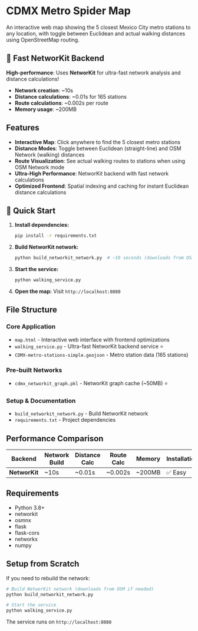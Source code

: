# CDMX Metro Spider Map

An interactive web map showing the 5 closest Mexico City metro stations to any location, with toggle between Euclidean and actual walking distances using OpenStreetMap routing.

## 🚀 Fast NetworKit Backend

**High-performance**: Uses **NetworKit** for ultra-fast network analysis and distance calculations!

- **Network creation**: ~10s
- **Distance calculations**: ~0.01s for 165 stations  
- **Route calculations**: ~0.002s per route
- **Memory usage**: ~200MB

## Features

- **Interactive Map**: Click anywhere to find the 5 closest metro stations
- **Distance Modes**: Toggle between Euclidean (straight-line) and OSM Network (walking) distances  
- **Route Visualization**: See actual walking routes to stations when using OSM Network mode
- **Ultra-High Performance**: NetworKit backend with fast network calculations
- **Optimized Frontend**: Spatial indexing and caching for instant Euclidean distance calculations

## 🚀 Quick Start

1. **Install dependencies:**
   ```bash
   pip install -r requirements.txt
   ```

2. **Build NetworKit network:**
   ```bash
   python build_networkit_network.py  # ~10 seconds (downloads from OSM)
   ```

3. **Start the service:**
   ```bash
   python walking_service.py
   ```

4. **Open the map:**
   Visit `http://localhost:8080`

## File Structure

### Core Application
- `map.html` - Interactive web interface with frontend optimizations
- `walking_service.py` - Ultra-fast NetworKit backend service ⭐
- `CDMX-metro-stations-simple.geojson` - Metro station data (165 stations)

### Pre-built Networks
- `cdmx_networkit_graph.pkl` - NetworKit graph cache (~50MB) ⭐

### Setup & Documentation
- `build_networkit_network.py` - Build NetworKit network
- `requirements.txt` - Project dependencies

## Performance Comparison

| Backend | Network Build | Distance Calc | Route Calc | Memory | Installation |
|---------|---------------|---------------|------------|---------|--------------|
| **NetworKit** | ~10s | ~0.01s | ~0.002s | ~200MB | ✅ Easy |

## Requirements

- Python 3.8+
- networkit
- osmnx
- flask
- flask-cors
- networkx
- numpy

## Setup from Scratch

If you need to rebuild the network:

```bash
# Build NetworKit network (downloads from OSM if needed)
python build_networkit_network.py

# Start the service
python walking_service.py
```

The service runs on `http://localhost:8080`
